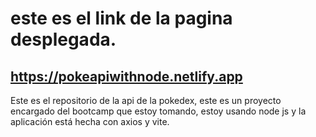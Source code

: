 # este es el link de la pagina desplegada.
## https://pokeapiwithnode.netlify.app 
Este es el repositorio de la api de la pokedex, este es un proyecto encargado del bootcamp que estoy tomando, estoy usando node js y la aplicación está hecha con axios y vite.
